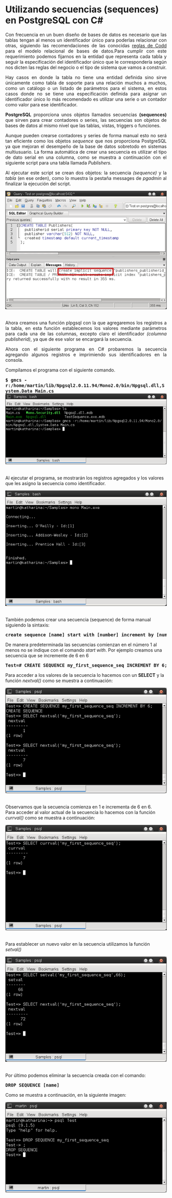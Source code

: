 # Utilizando secuencias (sequences) en PostgreSQL con C#

<p align="justify">
Con frecuencia en un buen diseño de bases de datos es necesario que las tablas tengan al menos un identificador único para poderlas relacionar con otras, siguiendo las recomendaciones de las conocidas <a href="http://en.wikipedia.org/wiki/Codd%27s_12_rules">reglas de Codd</a> para el modelo relacional de bases de datos.Para cumplir con este requerimiento podemos fijarnos en la entidad que representa cada tabla y seguir la especificación del identificador único que le correspondería según nos dicten las reglas del negocio o el tipo de sistema que vamos a construir.
</p>
<p align="justify">
Hay casos en donde la tabla no tiene una entidad definida sino sirve únicamente como tabla de soporte para una relación muchos a muchos, como un catálogo o un listado de parámetros para el sistema, en estos casos donde no se tiene una especificación definida para asignar un identificador único lo más recomendado es utilizar una serie o un contador como valor para ese identificador.
</p>
<p align="justify">
<strong>PostgreSQL</strong> proporciona unos objetos llamados secuencias <strong>(sequences)</strong> que sirven para crear contadores o series, las secuencias son objetos de bases de datos al mismo nivel que las tablas, vistas, triggers o funciones.
</p>
<p align="justify">
Aunque pueden crearse contadores y series de forma manual esto no será tan eficiente como los objetos <em>sequence</em> que nos proporciona PostgreSQL ya que mejoran el desempeño de la base de datos sobretodo en sistemas multiusuario. La forma automática de crear una secuencia es utilizar el tipo de dato serial en una columna, como se muestra a continuación con el siguiente script para una tabla llamada  <em>Publishers</em>.
</p>
<p align="justify">Al ejecutar este script se crean dos objetos: la secuencia <em>(sequence)</em> y la <em>tabla</em>  (en ese orden), como lo muestra la pestaña messages de <em>pgadmin</em> al finalizar la ejecución del script.</p>
<div>
<IMG border="0" src="picture_library/pgs/pgs1.png">
</div><br/>
<p align="justify">Ahora creamos una función plpgsql con la que agregaremos los registros a la tabla, en esta función establecemos los valores mediante parámetros para cada una de las columnas, excepto claro el identificador <em>(columna publisherid)</em>, ya que  de ese valor se encargará la secuencia.</p>
<p align="justify">
Ahora con el siguiente programa en C# probaremos la secuencia agregando algunos registros e imprimiendo sus identificadores en la consola.
</p>
<p>Compilamos el programa con el siguiente comando.<br></p>
<tt><b>$ gmcs -r:/home/martin/lib/Npgsql2.0.11.94/Mono2.0/bin/Npgsql.dll,System.Data Main.cs </tt></b>
<div>
<IMG  border="0" src="picture_library/pgs/pgs2.png">
</div><br/>
<p>Al ejecutar el programa, se mostrarán los registros agregados y los valores que les asigno la secuencia como identificador.</p>
<div>
<IMG border="0" src="picture_library/pgs/pgs3.png">
</div><br/>
<p>También podemos crear una secuencia (sequence) de forma manual siguiendo la sintaxis:</p>
<pre>
<b>create sequence [name] start with [number] increment by [number]</b>
</pre>
<p>De manera predeterminada las secuencias comienzan en el número 1 al menos no se indique con el comando <em>start with</em>.
Por ejemplo creamos una secuencia que se incremente de 6 en 6 
</p>
<pre>
<b>Test=# CREATE SEQUENCE my_first_sequence_seq INCREMENT BY 6;</b>
</pre>
<p>Para acceder a los valores de la secuencia lo hacemos con un <strong>SELECT</strong> y la función <em>nextval()</em> como se muestra a continuación:</p>
<div>
<IMG border="0" src="picture_library/pgs/pgs4.png">
</div><br/>
<p>Observamos que la secuencia comienza en 1 e incrementa de 6 en 6.<br>
Para acceder al valor actual de la secuencia lo hacemos con la función <em>currval()</em> como se muestra a continuación:</p>
<div>
<IMG border="0" src="picture_library/pgs/pgs5.png">
</div><br/>
<p>Para establecer un nuevo valor en la secuencia utilizamos la función <em>setval()</em> </p>
<div>
<IMG border="0" src="picture_library/pgs/pgs6.png">
</div><br/>
<p>Por último podemos eliminar la secuencia creada con el comando:</p>
<pre><b>DROP SEQUENCE [name]</b></pre>
<p>Como se muestra a continuación, en la siguiente imagen:</p>
<div>
<IMG border="0" src="picture_library/pgs/pgs7.png">
</div>
